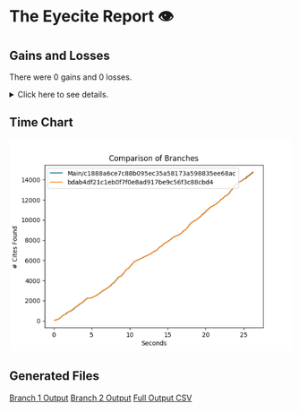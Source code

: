 # The Eyecite Report :eye:



Gains and Losses
---------
There were 0 gains and 0 losses.

<details>
<summary>Click here to see details.</summary>

|     id     |  Gain  |  Loss  |
| ---------- | ------ | ------ |


</details>



Time Chart
---------

![image](https://raw.githubusercontent.com/freelawproject/eyecite/artifacts/166/results/chart.png)


Generated Files
---------

[Branch 1 Output](https://raw.githubusercontent.com/freelawproject/eyecite/artifacts/166/results/c1888a6ce7c88b095ec35a58173a598835ee68ac.json)
[Branch 2 Output](https://raw.githubusercontent.com/freelawproject/eyecite/artifacts/166/results/bdab4df21c1eb0f7f0e8ad917be9c56f3c88cbd4.json)
[Full Output CSV ](https://raw.githubusercontent.com/freelawproject/eyecite/artifacts/166/results/output.csv)
